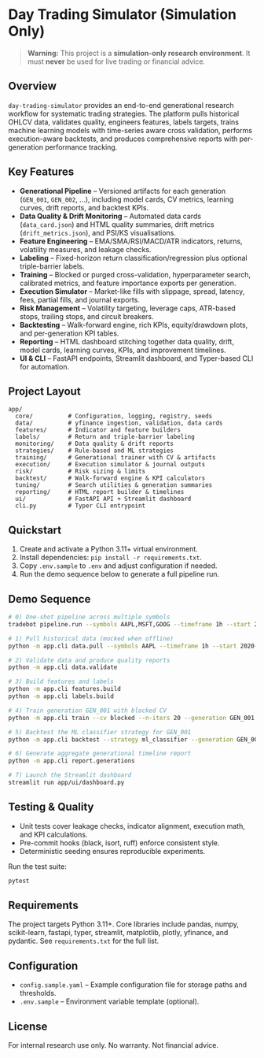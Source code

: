# Day Trading Simulator (Simulation Only)

> **Warning:** This project is a **simulation-only research environment**. It must **never** be used for live trading or financial advice.

## Overview

`day-trading-simulator` provides an end-to-end generational research workflow for systematic trading strategies. The platform pulls historical OHLCV data, validates quality, engineers features, labels targets, trains machine learning models with time-series aware cross validation, performs execution-aware backtests, and produces comprehensive reports with per-generation performance tracking.

## Key Features

- **Generational Pipeline** – Versioned artifacts for each generation (`GEN_001`, `GEN_002`, ...), including model cards, CV metrics, learning curves, drift reports, and backtest KPIs.
- **Data Quality & Drift Monitoring** – Automated data cards (`data_card.json`) and HTML quality summaries, drift metrics (`drift_metrics.json`), and PSI/KS visualisations.
- **Feature Engineering** – EMA/SMA/RSI/MACD/ATR indicators, returns, volatility measures, and leakage checks.
- **Labeling** – Fixed-horizon return classification/regression plus optional triple-barrier labels.
- **Training** – Blocked or purged cross-validation, hyperparameter search, calibrated metrics, and feature importance exports per generation.
- **Execution Simulator** – Market-like fills with slippage, spread, latency, fees, partial fills, and journal exports.
- **Risk Management** – Volatility targeting, leverage caps, ATR-based stops, trailing stops, and circuit breakers.
- **Backtesting** – Walk-forward engine, rich KPIs, equity/drawdown plots, and per-generation KPI tables.
- **Reporting** – HTML dashboard stitching together data quality, drift, model cards, learning curves, KPIs, and improvement timelines.
- **UI & CLI** – FastAPI endpoints, Streamlit dashboard, and Typer-based CLI for automation.

## Project Layout

```
app/
  core/          # Configuration, logging, registry, seeds
  data/          # yfinance ingestion, validation, data cards
  features/      # Indicator and feature builders
  labels/        # Return and triple-barrier labeling
  monitoring/    # Data quality & drift reports
  strategies/    # Rule-based and ML strategies
  training/      # Generational trainer with CV & artifacts
  execution/     # Execution simulator & journal outputs
  risk/          # Risk sizing & limits
  backtest/      # Walk-forward engine & KPI calculators
  tuning/        # Search utilities & generation summaries
  reporting/     # HTML report builder & timelines
  ui/            # FastAPI API + Streamlit dashboard
  cli.py         # Typer CLI entrypoint
```

## Quickstart

1. Create and activate a Python 3.11+ virtual environment.
2. Install dependencies: `pip install -r requirements.txt`.
3. Copy `.env.sample` to `.env` and adjust configuration if needed.
4. Run the demo sequence below to generate a full pipeline run.

## Demo Sequence

```bash
# 0) One-shot pipeline across multiple symbols
tradebot pipeline.run --symbols AAPL,MSFT,GOOG --timeframe 1h --start 2020-01-01 --generation GEN_001

# 1) Pull historical data (mocked when offline)
python -m app.cli data.pull --symbols AAPL --timeframe 1h --start 2020-01-01

# 2) Validate data and produce quality reports
python -m app.cli data.validate

# 3) Build features and labels
python -m app.cli features.build
python -m app.cli labels.build

# 4) Train generation GEN_001 with blocked CV
python -m app.cli train --cv blocked --n-iters 20 --generation GEN_001

# 5) Backtest the ML classifier strategy for GEN_001
python -m app.cli backtest --strategy ml_classifier --generation GEN_001

# 6) Generate aggregate generational timeline report
python -m app.cli report.generations

# 7) Launch the Streamlit dashboard
streamlit run app/ui/dashboard.py
```

## Testing & Quality

- Unit tests cover leakage checks, indicator alignment, execution math, and KPI calculations.
- Pre-commit hooks (black, isort, ruff) enforce consistent style.
- Deterministic seeding ensures reproducible experiments.

Run the test suite:

```bash
pytest
```

## Requirements

The project targets Python 3.11+. Core libraries include pandas, numpy, scikit-learn, fastapi, typer, streamlit, matplotlib, plotly, yfinance, and pydantic. See `requirements.txt` for the full list.

## Configuration

- `config.sample.yaml` – Example configuration file for storage paths and thresholds.
- `.env.sample` – Environment variable template (optional).

## License

For internal research use only. No warranty. Not financial advice.
